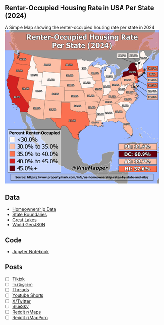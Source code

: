 ## Renter-Occupied Housing Rate in USA Per State (2024)
A Simple Map showing the renter-occupied housing rate per state in 2024
![Map](Rental_Rate_Per_State_2024.png)

## Data
* [Homeownership Data](https://www.propertyshark.com/info/us-homeownership-rates-by-state-and-city/)
* [State Boundaries](https://www.census.gov/geographies/mapping-files/time-series/geo/carto-boundary-file.html)
* [Great Lakes](https://usicecenter.gov/Products/GreatLakesData)
* [World GeoJSON](https://public.opendatasoft.com/explore/dataset/world-administrative-boundaries/export/?flg=en-us)

## Code
* [Jupyter Notebook](FormatData.ipynb)

## Posts
- [ ] [Tiktok]()
- [ ] [Instagram]()
- [ ] [Threads]()
- [ ] [Youtube Shorts]()
- [ ] [X/Twitter]()
- [ ] [BlueSky]()
- [ ] [Reddit r/Maps]()
- [ ] [Reddit r/MapPorn]()
